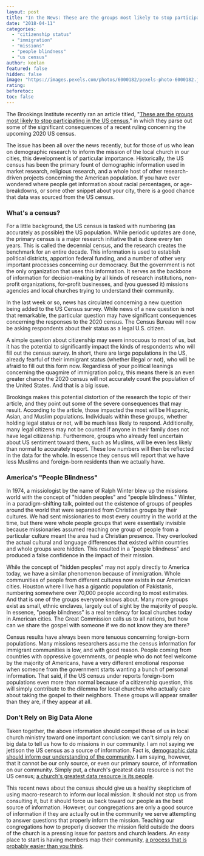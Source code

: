 ```yaml
---
layout: post
title: "In the News: These are the groups most likely to stop participating in the US census"
date: "2018-04-11"
categories: 
  - "citizenship status"
  - "immigration"
  - "missions"
  - "people blindness"
  - "us census"
author: keelan
featured: false
hidden: false
image: "https://images.pexels.com/photos/6000182/pexels-photo-6000182.jpeg?auto=compress&cs=tinysrgb&w=1260&h=750&dpr=1"
rating:
beforetoc:
toc: false
---
```


The Brookings Institute recently ran an article titled, "[These are the groups most likely to stop participating in the US census](https://www.brookings.edu/blog/the-avenue/2018/04/06/these-are-the-groups-most-likely-to-stop-participating-in-the-us-census/)," in which they parse out some of the significant consequences of a recent ruling concerning the upcoming 2020 US census.

The issue has been all over the news recently, but for those of us who lean on demographic research to inform the mission of the local church in our cities, this development is of particular importance. Historically, the US census has been the primary fount of demographic information used in market research, religious research, and a whole host of other research-driven projects concerning the American population. If you have ever wondered where people get information about racial percentages, or age-breakdowns, or some other snippet about your city, there is a good chance that data was sourced from the US census.

### What's a census?

For a little background, the US census is tasked with numbering (as accurately as possible) the US population. While periodic updates are done, the primary census is a major research initiative that is done every ten years. This is called the decennial census, and the research creates the benchmark for an entire decade. This information is used to establish political districts, apportion federal funding, and a number of other very important processes concerning our democracy. But the government is not the only organization that uses this information. It serves as the backbone of information for decision-making by all kinds of research institutions, non-profit organizations, for-profit businesses, and (you guessed it) missions agencies and local churches trying to understand their community.

In the last week or so, news has circulated concerning a new question being added to the US Census survey. While news of a new question is not that remarkable, the particular question may have significant consequences concerning the responses to the 2020 census. The Census Bureau will now be asking respondents about their status as a legal U.S. citizen.

A simple question about citizenship may seem innocuous to most of us, but it has the potential to significantly impact the kinds of respondents who will fill out the census survey. In short, there are large populations in the US, already fearful of their immigrant status (whether illegal or not), who will be afraid to fill out this form now. Regardless of your political leanings concerning the quagmire of immigration policy, this means there is an even greater chance the 2020 census will not accurately count the population of the United States. And that is a big issue.

Brookings makes this potential distortion of the research the topic of their article, and they point out some of the severe consequences that may result. According to the article, those impacted the most will be Hispanic, Asian, and Muslim populations. Individuals within these groups, whether holding legal status or not, will be much less likely to respond. Additionally, many legal citizens may not be counted if anyone in their family does not have legal citizenship. Furthermore, groups who already feel uncertain about US sentiment toward them, such as Muslims, will be even less likely than normal to accurately report. These low numbers will then be reflected in the data for the whole. In essence they census will report that we have less Muslims and foreign-born residents than we actually have.

### America's "People Blindness"

In 1974, a missiologist by the name of Ralph Winter blew up the missions world with the concept of "hidden peoples" and "people blindness." Winter, in a paradigm-shifting talk, pointed out the existence of groups of peoples around the world that were separated from Christian groups by their cultures. We had sent missionaries to most every country in the world at the time, but there were whole people groups that were essentially invisible because missionaries assumed reaching one group of people from a particular culture meant the area had a Christian presence. They overlooked the actual cultural and language differences that existed within countries and whole groups were hidden. This resulted in a "people blindness" and produced a false confidence in the impact of their mission.

While the concept of "hidden peoples" may not apply directly to America today, we have a similar phenomenon because of immigration. Whole communities of people from different cultures now exists in our American cities. Houston where I live has a gigantic population of Pakistanis, numbering somewhere over 70,000 people according to most estimates. And that is one of the groups everyone knows about. Many more groups exist as small, ethnic enclaves, largely out of sight by the majority of people. In essence, "people blindness" is a real tendency for local churches today in American cities. The Great Commission calls us to all nations, but how can we share the gospel with someone if we do not know they are there?

Census results have always been more tenuous concerning foreign-born populations. Many missions researchers assume the census information for immigrant communities is low, and with good reason. People coming from countries with oppressive governments, or people who do not feel welcome by the majority of Americans, have a very different emotional response when someone from the government starts wanting a bunch of personal information. That said, if the US census under reports foreign-born populations even more than normal because of a citizenship question, this will simply contribute to the dilemma for local churches who actually care about taking the gospel to their neighbors. These groups will appear smaller than they are, if they appear at all.

### Don't Rely on Big Data Alone

Taken together, the above information should compel those of us in local church ministry toward one important conclusion: we can't simply rely on big data to tell us how to do missions in our community. I am not saying we jettison the US census as a source of information. Fact is, [demographic data should inform our understanding of the community](https://keelancook.com/2018/02/four-online-resources-for-demographics-on-your-community.html). I am saying, however, that it cannot be our only source, or even our primary source, of information on our community. Simply put, a church's greatest data resource is not the US census; [a church's greatest data resource is its people](https://keelancook.com/2017/06/in-the-news-rural-america-is-the-new-inner-city.html).

This recent news about the census should give us a healthy skepticism of using macro-research to inform our local mission. It should not stop us from consulting it, but it should force us back toward our people as the best source of information. However, our congregations are only a good source of information if they are actually out in the community we serve attempting to answer questions that properly inform the mission. Teaching our congregations how to properly discover the mission field outside the doors of the church is a pressing issue for pastors and church leaders. An easy place to start is having members map their community, [a process that is probably easier than you think](https://keelancook.com/2016/09/how-to-use-google-forms-sheets-maps-to-survey-your-community-for-free.html).
